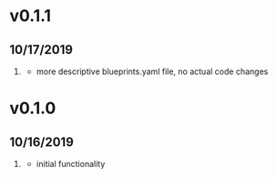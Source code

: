 # v0.1.1
##  10/17/2019

1. [](#new)
    * more descriptive blueprints.yaml file, no actual code changes

# v0.1.0
##  10/16/2019

1. [](#new)
    * initial functionality
